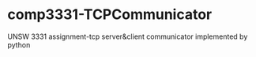 # comp3331-TCPCommunicator
UNSW 3331 assignment-tcp server&amp;client communicator implemented by python
